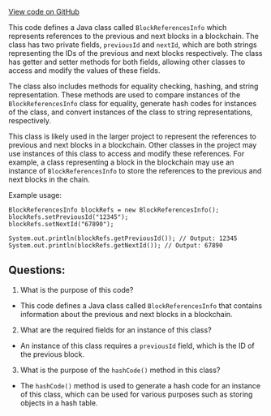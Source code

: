 [View code on GitHub](https://github.com/ergoplatform/ergo-appkit/java-client-generated/src/main/java/org/ergoplatform/explorer/client/model/BlockReferencesInfo.java)

This code defines a Java class called `BlockReferencesInfo` which represents references to the previous and next blocks in a blockchain. The class has two private fields, `previousId` and `nextId`, which are both strings representing the IDs of the previous and next blocks respectively. The class has getter and setter methods for both fields, allowing other classes to access and modify the values of these fields.

The class also includes methods for equality checking, hashing, and string representation. These methods are used to compare instances of the `BlockReferencesInfo` class for equality, generate hash codes for instances of the class, and convert instances of the class to string representations, respectively.

This class is likely used in the larger project to represent the references to previous and next blocks in a blockchain. Other classes in the project may use instances of this class to access and modify these references. For example, a class representing a block in the blockchain may use an instance of `BlockReferencesInfo` to store the references to the previous and next blocks in the chain.

Example usage:

```
BlockReferencesInfo blockRefs = new BlockReferencesInfo();
blockRefs.setPreviousId("12345");
blockRefs.setNextId("67890");

System.out.println(blockRefs.getPreviousId()); // Output: 12345
System.out.println(blockRefs.getNextId()); // Output: 67890
```
## Questions: 
 1. What is the purpose of this code?
- This code defines a Java class called `BlockReferencesInfo` that contains information about the previous and next blocks in a blockchain.

2. What are the required fields for an instance of this class?
- An instance of this class requires a `previousId` field, which is the ID of the previous block.

3. What is the purpose of the `hashCode()` method in this class?
- The `hashCode()` method is used to generate a hash code for an instance of this class, which can be used for various purposes such as storing objects in a hash table.